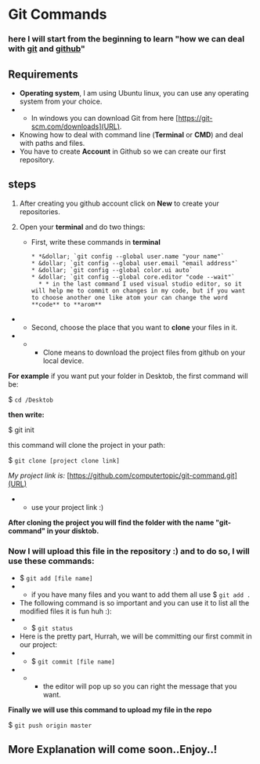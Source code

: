 # Git Commands
### here I will start from the beginning to learn "how we can deal with <u>git</u> and <u>github</u>"

## Requirements
  * **Operating system**, I am using Ubuntu linux, you can use any operating system from your choice. 
  * * In windows you can download Git from here [https://git-scm.com/downloads](URL).
  * Knowing how to deal with command line (**Terminal** or **CMD**) and deal with paths and files. 
  * You have to create **Account** in Github so we can create our first repository.
## steps 
 1. After creating you github account click on **New** to create your repositories.

 2. Open your **terminal** and do two things:
 
    * First, write these commands in **terminal**

          * *&dollar; `git config --global user.name "your name"`
          * &dollar; `git config --global user.email "email address"`
          * &dollar; `git config --global color.ui auto`
          * &dollar; `git config --global core.editor "code --wait"`
            * * in the last command I used visual studio editor, so it will help me to commit on changes in my code, but if you want to choose another one like atom your can change the word **code** to **arom**

   * * Second, choose the place that you want to **clone** your files in it.
   * * * Clone means to download the project files from github on your local device.

**For example** if you want put your folder in Desktob, the first command will be:

&dollar;  `cd /Desktob`

**then write:**

&dollar; git init

this command will clone the project in your path:

&dollar; `git clone [project clone link]`

*My project link is:* [https://github.com/computertopic/git-command.git](URL)

* * use your project link :)

**After cloning the project you will find the folder with the name "git-command" in your disktob.**

### Now I will upload this file in the repository :) and to do so, I will use these commands:
  * &dollar; `git add [file name]`
  * * if you have many files and you want to add them all use &dollar; `git add .`
  * The following command is so important and you can use it to list all the modified files it is fun huh :):
  *  * &dollar; `git status`
  * Here is the pretty part, Hurrah, we will be committing our first commit in our project:
  *  * &dollar; `git commit [file name]`
  *  * * the editor will pop up so you can right the message that you want.

**Finally we will use this command to upload my file in the repo**

&dollar; `git push origin master`



## More Explanation will come soon..Enjoy..!
